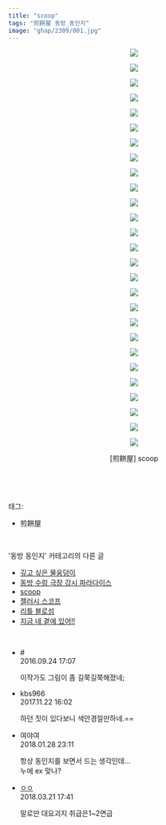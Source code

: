 ```yaml
---
title: "scoop"
tags: "煎餅屋 동방_동인지"
image: "ghap/2309/001.jpg"
---
```

<div class="article">
<p style="text-align: center; clear: none; float: none;"><img src="{{ site.nasurl }}/ghap/2309/001.jpg"/></p>
<p style="text-align: center; clear: none; float: none;"><img src="{{ site.nasurl }}/ghap/2309/002.jpg"/></p>
<p style="text-align: center; clear: none; float: none;"><img src="{{ site.nasurl }}/ghap/2309/003.jpg"/></p>
<p style="text-align: center; clear: none; float: none;"><img src="{{ site.nasurl }}/ghap/2309/004.jpg"/></p>
<p style="text-align: center; clear: none; float: none;"><img src="{{ site.nasurl }}/ghap/2309/005.jpg"/></p>
<p style="text-align: center; clear: none; float: none;"><img src="{{ site.nasurl }}/ghap/2309/006.jpg"/></p>
<p style="text-align: center; clear: none; float: none;"><img src="{{ site.nasurl }}/ghap/2309/007.jpg"/></p>
<p style="text-align: center; clear: none; float: none;"><img src="{{ site.nasurl }}/ghap/2309/008.jpg"/></p>
<p style="text-align: center; clear: none; float: none;"><img src="{{ site.nasurl }}/ghap/2309/009.jpg"/></p>
<p style="text-align: center; clear: none; float: none;"><img src="{{ site.nasurl }}/ghap/2309/010.jpg"/></p>
<p style="text-align: center; clear: none; float: none;"><img src="{{ site.nasurl }}/ghap/2309/011.jpg"/></p>
<p style="text-align: center; clear: none; float: none;"><img src="{{ site.nasurl }}/ghap/2309/012.jpg"/></p>
<p style="text-align: center; clear: none; float: none;"><img src="{{ site.nasurl }}/ghap/2309/013.jpg"/></p>
<p style="text-align: center; clear: none; float: none;"><img src="{{ site.nasurl }}/ghap/2309/014.jpg"/></p>
<p style="text-align: center; clear: none; float: none;"><img src="{{ site.nasurl }}/ghap/2309/015.jpg"/></p>
<p style="text-align: center; clear: none; float: none;"><img src="{{ site.nasurl }}/ghap/2309/016.jpg"/></p>
<p style="text-align: center; clear: none; float: none;"><img src="{{ site.nasurl }}/ghap/2309/017.jpg"/></p>
<p style="text-align: center; clear: none; float: none;"><img src="{{ site.nasurl }}/ghap/2309/018.jpg"/></p>
<p style="text-align: center; clear: none; float: none;"><img src="{{ site.nasurl }}/ghap/2309/019.jpg"/></p>
<p style="text-align: center; clear: none; float: none;"><img src="{{ site.nasurl }}/ghap/2309/020.jpg"/></p>
<p style="text-align: center; clear: none; float: none;"><img src="{{ site.nasurl }}/ghap/2309/021.jpg"/></p>
<p style="text-align: center; clear: none; float: none;"><img src="{{ site.nasurl }}/ghap/2309/022.jpg"/></p>
<p style="text-align: center; clear: none; float: none;"><img src="{{ site.nasurl }}/ghap/2309/023.jpg"/></p>
<p style="text-align: center; clear: none; float: none;"><img src="{{ site.nasurl }}/ghap/2309/024.jpg"/></p>
<p style="text-align: center; clear: none; float: none;"><img src="{{ site.nasurl }}/ghap/2309/025.jpg"/></p>
<p style="text-align: center; clear: none; float: none;"><img src="{{ site.nasurl }}/ghap/2309/026.jpg"/></p>
<p style="text-align: center; clear: none; float: none;"><img src="{{ site.nasurl }}/ghap/2309/027.jpg"/></p>
<p style="text-align: center; clear: none; float: none;">[煎餅屋] scoop</p>
<p><br/></p>
</div><br/>
<div class="tagTrail">
<p>태그: </p>
<ul>
<li>煎餅屋</li>
</ul>
</div><br/>
<div class="another">
<p>'동방 동인지' 카테고리의 다른 글</p>
<ul>
<li><a href="/2016-09-23-ghap_2311">깊고 싶은 물웅덩이</a></li>
<li><a href="/2016-09-23-ghap_2310">동방 수렁 극장 강시 파라다이스</a></li>
<li><a href="/2016-09-23-ghap_2309">scoop</a></li>
<li><a href="/2016-09-23-ghap_2308">젤러시 스코프</a></li>
<li><a href="/2016-09-23-ghap_2307">리틀 블로섬</a></li>
<li><a href="/2016-09-23-ghap_2306">지금 네 곁에 있어!!</a></li>
</ul>
</div><br/>
<div class="cb_module cb_fluid">
<div class="cb_wrt cb_profile">
<div class="comment">
<ul>
<li class="cb_thumb_off" id="comment14812887">
<div class="cb_comment_area">
<div class="cb_info_area">
<div class="cb_section">
<span class="cb_nick_name">#</span>
</div>
<div class="cb_section">
<span class="cb_date">2016.09.24 17:07 </span>
</div>
</div>
<div class="cb_dsc_comment">
<p class="cb_dsc">
											이작가도 그림이 좀 길쭉길쭉해졌네;
										</p>
</div>
</div></li>
<li class="cb_thumb_off" id="comment15135140">
<div class="cb_comment_area">
<div class="cb_info_area">
<div class="cb_section">
<span class="cb_nick_name">kbs966</span>
</div>
<div class="cb_section">
<span class="cb_date">2017.11.22 16:02 </span>
</div>
</div>
<div class="cb_dsc_comment">
<p class="cb_dsc">
											하던 짓이 있다보니 색안경낄만하네.==
										</p>
</div>
</div></li>
<li class="cb_thumb_off" id="comment15185855">
<div class="cb_comment_area">
<div class="cb_info_area">
<div class="cb_section">
<span class="cb_nick_name">여야여</span>
</div>
<div class="cb_section">
<span class="cb_date">2018.01.28 23:11 </span>
</div>
</div>
<div class="cb_dsc_comment">
<p class="cb_dsc">
											항상 동인지를 보면서 드는 생각인데...<br/>
누에 ex 맞나? 
										</p>
</div>
</div></li>
<li class="cb_thumb_off" id="comment15223632">
<div class="cb_comment_area">
<div class="cb_info_area">
<div class="cb_section">
<span class="cb_nick_name"> <a href="http://http:/gggtttt" onclick="return openLinkInNewWindow(this)">ㅇㅇ</a></span>
</div>
<div class="cb_section">
<span class="cb_date">2018.03.21 17:41 </span>
</div>
</div>
<div class="cb_dsc_comment">
<p class="cb_dsc">
											말로만 대요괴지 취급은1~2면급
										</p>
</div>
</div></li>
</ul>
</div>
</div><!-- commentList close -->
</div><br/>
